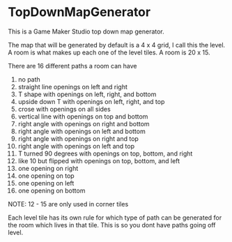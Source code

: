 <h1>TopDownMapGenerator</h1>
This is a Game Maker Studio top down map generator. 

The map that will be generated by default is a 4 x 4 grid, I call this the level. A room is what makes up each one of the level tiles. A room is 20 x 15. 

There are 16 different paths a room can have
<ol>
<li>no path</li>
<li>straight line openings on left and right</li>
<li>T shape with openings on left, right, and bottom</li>
<li>upside down T with openings on left, right, and top</li>
<li>crose with openings on all sides</li>
<li>vertical line with openings on top and bottom</li>
<li>right angle with openings on right and bottom</li>
<li>right angle with openings on left and bottom</li>
<li>right angle with openings on right and top</li>
<li>right angle with openings on left and top</li>
<li>T turned 90 degrees with openings on top, bottom, and right</li>
<li>like 10 but flipped with openings on top, bottom, and left</li>
<li>one opening on right</li>
<li>one opening on top</li>
<li>one opening on left</li>
<li>one opening on bottom</li>
</ol>
NOTE: 12 - 15 are only used in corner tiles

<p>Each level tile has its own rule for which type of path can be generated for the room which lives in that tile. This is so you dont have paths going off level.</p>
